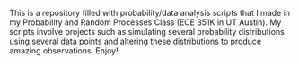 This is a repository filled with probability/data analysis scripts that I made in my Probability and Random Processes Class (ECE 351K in UT Austin). My scripts involve projects such as simulating several probability distributions using several data points and altering these distributions to produce amazing observations. Enjoy!
